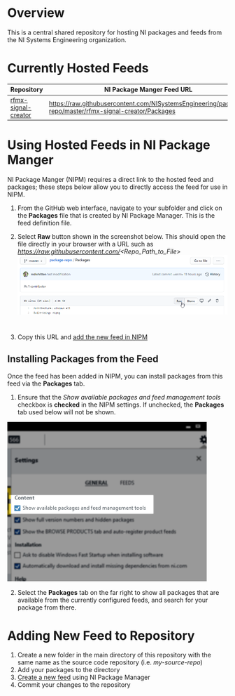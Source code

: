 # Overview

This is a central shared repository for hosting NI packages and feeds from the NI Systems Engineering organization.

# Currently Hosted Feeds

| Repository                                                   | NI Package Manger Feed URL                                   |
| ------------------------------------------------------------ | ------------------------------------------------------------ |
| [rfmx-signal-creator](https://github.com/NISystemsEngineering/rfmx-signal-creator) | https://raw.githubusercontent.com/NISystemsEngineering/package-repo/master/rfmx-signal-creator/Packages |

# Using Hosted Feeds in NI Package Manger

NI Package Manger (NIPM) requires a direct link to the hosted feed and packages; these steps below allow you to directly access the feed for use in NIPM.

1. From the GitHub web interface, navigate to your subfolder and click on the **Packages** file that is created by NI Package Manager. This is the feed definition file.

2. Select **Raw** button shown in the screenshot below. This should open the file directly in your browser with a URL such as *https://raw.githubusercontent.com/<Repo_Path_to_File>* ![example_raw_button](/_img/example_raw_button.png)

   # 

3. Copy this URL and [add the new feed in NIPM](https://www.ni.com/documentation/en/ni-package-manager/20.0/manual/add-package-to-feed/)

## Installing Packages from the Feed

Once the feed has been added in NIPM, you can install packages from this feed via the **Packages** tab.

1. Ensure that the *Show available packages and feed management tools* checkbox is **checked** in the NIPM settings. If unchecked, the **Packages** tab used below will not be shown.
  
  ![](/_img/example_feed_management.png)

2. Select the **Packages** tab on the far right to show all packages that are available from the currently configured feeds, and search for your package from there.
# Adding New Feed to Repository

1. Create a new folder in the main directory of this repository with the same name as the source code repository (i.e. *my-source-repo*)
2. Add your packages to the directory
3.  [Create a new feed](https://www.ni.com/documentation/en/ni-package-manager/latest/manual/creating-feed/) using NI Package Manager
4. Commit your changes to the repository
